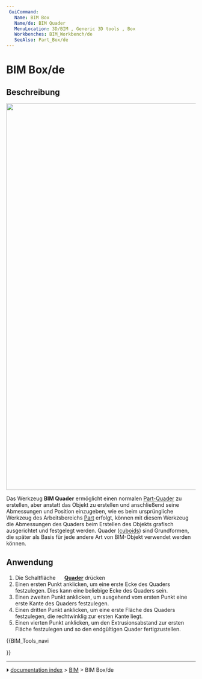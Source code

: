 ```yaml
---
 GuiCommand:
   Name: BIM Box
   Name/de: BIM Quader
   MenuLocation: 3D/BIM , Generic 3D tools , Box
   Workbenches: BIM_Workbench/de
   SeeAlso: Part_Box/de
---
```


# BIM Box/de



## Beschreibung

<img alt="" src=images/BIM_box_screenshot.png  style="width:1024px;">

Das Werkzeug **BIM Quader** ermöglicht einen normalen [Part-Quader](Part_Box/de.md) zu erstellen, aber anstatt das Objekt zu erstellen und anschließend seine Abmessungen und Position einzugeben, wie es beim ursprüngliche Werkzeug des Arbeitsbereichs [Part](Part_Workbench/de.md) erfolgt, können mit diesem Werkzeug die Abmessungen des Quaders beim Erstellen des Objekts grafisch ausgerichtet und festgelegt werden. Quader ([cuboids](https://en.wikipedia.org/wiki/Cuboid)) sind Grundformen, die später als Basis für jede andere Art von BIM-Objekt verwendet werden können.



## Anwendung

1.  Die Schaltfläche **<img src="images/BIM_Box.svg" width=16px> [Quader](BIM_Box/de.md)** drücken
2.  Einen ersten Punkt anklicken, um eine erste Ecke des Quaders festzulegen. Dies kann eine beliebige Ecke des Quaders sein.
3.  Einen zweiten Punkt anklicken, um ausgehend vom ersten Punkt eine erste Kante des Quaders festzulegen.
4.  Einen dritten Punkt anklicken, um eine erste Fläche des Quaders festzulegen, die rechtwinklig zur ersten Kante liegt.
5.  Einen vierten Punkt anklicken, um den Extrusionsabstand zur ersten Fläche festzulegen und so den endgültigen Quader fertigzustellen.





{{BIM_Tools_navi

}}



---
⏵ [documentation index](../README.md) > [BIM](BIM_Workbench.md) > BIM Box/de
